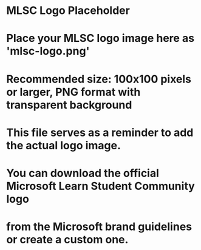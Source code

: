 # MLSC Logo Placeholder
# Place your MLSC logo image here as 'mlsc-logo.png'
# Recommended size: 100x100 pixels or larger, PNG format with transparent background

# This file serves as a reminder to add the actual logo image.
# You can download the official Microsoft Learn Student Community logo
# from the Microsoft brand guidelines or create a custom one.
